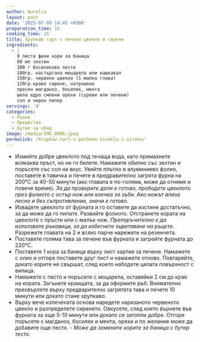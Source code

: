 ```yaml
---
author: Aurelia
layout: post
date: '2025-07-09 14:45 +0300'
preparation_time: 15
cooking_time: 15
title: Хрупкав тарт с печено цвекло и сирене
ingredients:
  - |
    9 листа фини кори за баница
    60 мл зехтин
    100 г босилеково песто
    100гр. настъргана моцарела или кашкавал
    150гр. червено цвекло (1 малка глава)
    120гр.краве сирене, натрошено
    пресен магданоз, босилек, мента
    шепа едро смлени орехи (сурови или печени)
    сол и черен пипер
servings: '4'
categories:
  - Разни
  - Предястия
  - Кутия за обяд
image: /media/IMG_0806.jpeg
permalink: /hrupkav-tart-s-pecheno-tsveklo-i-sirene/
---
```

- Измийте добре цвеклото под течаща вода, като премахнете всякаква пръст, но не го белете. Намажете обилно със зехтин и поръсете със сол на вкус. Увийте плътно в алуминиево фолио, поставете в тавичка и печете в предравително загрята фурна на 200°С за 40-50 минути (ако главата е по-голяма, може да отнеме и повече време). _За да проверите дали е готово, прободете цвеклото през фолиото с остър нож или клечка за зъби. Ако ножът влиза лесно и без съпротивление, значи е готово._
- Извадете цвеклото от фурната и го оставете да изстине достатъчно, за да може да го пипате. Развийте фолиото. Отстранете кората на цвеклото с пръсти или с малък нож. _Препоръчително е да използвате ръкавици, за да избегнете оцветяване на ръцете._ Разрежете главата на 2 и всяко парче нарежете на резенчета.
- Поставете голяма тава за печене във фурната и загрейте фурната до 220°C.
- Поставете 1 кора за баница върху лист хартия за печене. Намажете с олио и отгоре поставете друг лист и намажете отново. Повтаряйте, докато корите не свършат, след което набодете цялата повърхност с вилица. 
- Намажете с песто и поръсете с моцарела, оставяйки 2 см до края на кората. Загънете краищата, за да оформите ръб. Внимателно прехвърлете върху предварително загрятата тава и печете 10 минути или докато стане хрупкаво.
- Върху вече изпечената основа наредете нарязаното червеното цвекло и разпределете сиренето. Овкусете, след което върнете във фурната за още 5-10 минути или докато се затопли добре. Отгоре поръсете с магданоз, босилек и мента, орехи и по желание може да добавите още песто.
_- Може да замените корите за баница с бутер тесто._